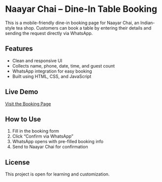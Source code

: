 
# Naayar Chai – Dine-In Table Booking

This is a mobile-friendly dine-in booking page for Naayar Chai, an Indian-style tea shop. Customers can book a table by entering their details and sending the request directly via WhatsApp.

## Features

- Clean and responsive UI
- Collects name, phone, date, time, and guest count
- WhatsApp integration for easy booking
- Built using HTML, CSS, and JavaScript

## Live Demo

[Visit the Booking Page](https://yourusername.github.io/naayarchai-booking/)

## How to Use

1. Fill in the booking form
2. Click “Confirm via WhatsApp”
3. WhatsApp opens with pre-filled booking info
4. Send to Naayar Chai for confirmation

## License

This project is open for learning and customization.
